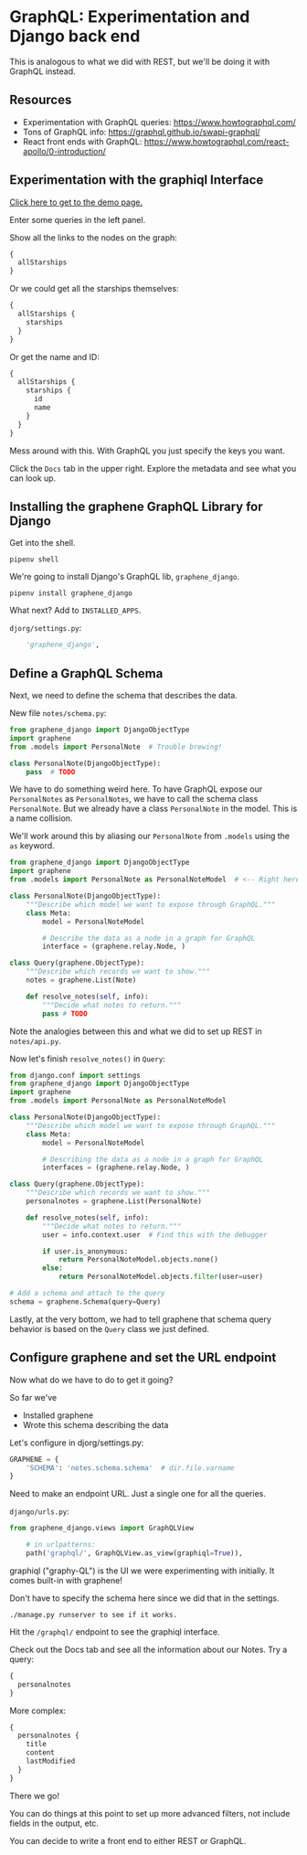 # GraphQL: Experimentation and Django back end

This is analogous to what we did with REST, but we'll be doing it with GraphQL instead.

## Resources
* Experimentation with GraphQL queries: https://www.howtographql.com/
* Tons of GraphQL info: https://graphql.github.io/swapi-graphql/
* React front ends with GraphQL: https://www.howtographql.com/react-apollo/0-introduction/


## Experimentation with the graphiql Interface

[Click here to get to the demo page.](https://www.howtographql.com/)

Enter some queries in the left panel.

Show all the links to the nodes on the graph:

```graphql
{
  allStarships
}
```

Or we could get all the starships themselves:

```graphql
{
  allStarships {
    starships
  }
}
```

Or get the name and ID:

```graphql
{
  allStarships {
    starships {
      id
      name
    }
  }
}
```

Mess around with this. With GraphQL you just specify the keys you want.

Click the `Docs` tab in the upper right. Explore the metadata and see what you
can look up.

## Installing the graphene GraphQL Library for Django

Get into the shell.

```
pipenv shell
```

We're going to install Django's GraphQL lib, `graphene_django`.

```
pipenv install graphene_django
```

What next? Add to `INSTALLED_APPS`.

`djorg/settings.py`:

```python
    'graphene_django',
```

## Define a GraphQL Schema

Next, we need to define the schema that describes the data.

New file `notes/schema.py`:

```python
from graphene_django import DjangoObjectType
import graphene
from .models import PersonalNote  # Trouble brewing!

class PersonalNote(DjangoObjectType):
    pass  # TODO
```

We have to do something weird here. To have GraphQL expose our `PersonalNotes`
as `PersonalNotes`, we have to call the schema class `PersonalNote`. But we
already have a class `PersonalNote` in the model. This is a name collision.

We'll work around this by aliasing our `PersonalNote` from `.models` using the
`as` keyword.

```python
from graphene_django import DjangoObjectType
import graphene
from .models import PersonalNote as PersonalNoteModel  # <-- Right here

class PersonalNote(DjangoObjectType):
    """Describe which model we want to expose through GraphQL."""
    class Meta:
        model = PersonalNoteModel

        # Describe the data as a node in a graph for GraphQL
        interface = (graphene.relay.Node, )

class Query(graphene.ObjectType):
    """Describe which records we want to show."""
    notes = graphene.List(Note)

    def resolve_notes(self, info):
        """Decide what notes to return."""
        pass # TODO
```

Note the analogies between this and what we did to set up REST in `notes/api.py`.

Now let's finish `resolve_notes()` in `Query`:

```python
from django.conf import settings
from graphene_django import DjangoObjectType
import graphene
from .models import PersonalNote as PersonalNoteModel

class PersonalNote(DjangoObjectType):
    """Describe which model we want to expose through GraphQL."""
    class Meta:
        model = PersonalNoteModel

        # Describing the data as a node in a graph for GraphQL
        interfaces = (graphene.relay.Node, )

class Query(graphene.ObjectType):
    """Describe which records we want to show."""
    personalnotes = graphene.List(PersonalNote)

    def resolve_notes(self, info):
        """Decide what notes to return."""
        user = info.context.user  # Find this with the debugger

        if user.is_anonymous:
            return PersonalNoteModel.objects.none()
        else:
            return PersonalNoteModel.objects.filter(user=user)

# Add a schema and attach to the query
schema = graphene.Schema(query=Query)
```

Lastly, at the very bottom, we had to tell graphene that schema query behavior
is based on the `Query` class we just defined.

## Configure graphene and set the URL endpoint

Now what do we have to do to get it going?

So far we've
* Installed graphene
* Wrote this schema describing the data

Let's configure in djorg/settings.py:

```python
GRAPHENE = {
    'SCHEMA': 'notes.schema.schema'  # dir.file.varname
}
```

Need to make an endpoint URL. Just a single one for all the queries.

`django/urls.py`:

```python
from graphene_django.views import GraphQLView
```

```python
    # in urlpatterns:
    path('graphql/', GraphQLView.as_view(graphiql=True)),
```

graphiql ("graphy-QL") is the UI we were experimenting with initially. It comes
built-in with graphene!

Don't have to specify the schema here since we did that in the settings.

```
./manage.py runserver to see if it works.
```

Hit the `/graphql/` endpoint to see the graphiql interface.

Check out the Docs tab and see all the information about our Notes. Try a query:

```graphql
{
  personalnotes
}
```

More complex:

```graphql
{
  personalnotes {
    title
    content
    lastModified
  }
}
```

There we go!

You can do things at this point to set up more advanced filters, not include
fields in the output, etc.

You can decide to write a front end to either REST or GraphQL.
